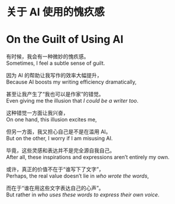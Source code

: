 # 关于 AI 使用的愧疚感  
# On the Guilt of Using AI

有时候，我会有一种微妙的愧疚感。  
Sometimes, I feel a subtle sense of guilt.  

因为 AI 的帮助让我写作的效率大幅提升，  
Because AI boosts my writing efficiency dramatically,  

甚至让我产生了“我也可以是作家”的错觉。  
Even giving me the illusion that *I could be a writer too*.  

这种错觉一方面让我兴奋，  
On one hand, this illusion excites me,  

但另一方面，我又担心自己是不是在滥用 AI。  
But on the other, I worry if I am misusing AI.  

毕竟，这些灵感和表达并不是完全源自我自己。  
After all, these inspirations and expressions aren’t entirely my own.  

或许，真正的价值不在于“谁写下了文字”，  
Perhaps, the real value doesn’t lie in *who wrote the words*,  

而在于“谁在用这些文字表达自己的心声”。  
But rather in *who uses these words to express their own voice*.  
